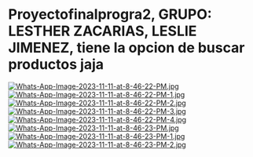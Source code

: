# Proyectofinalprogra2, GRUPO: LESTHER ZACARIAS, LESLIE JIMENEZ, tiene la opcion de buscar productos jaja
[![Whats-App-Image-2023-11-11-at-8-46-22-PM.jpg](https://i.postimg.cc/9f1J4ShC/Whats-App-Image-2023-11-11-at-8-46-22-PM.jpg)](https://postimg.cc/5HYwTsyR)
[![Whats-App-Image-2023-11-11-at-8-46-22-PM-1.jpg](https://i.postimg.cc/Sxfwrght/Whats-App-Image-2023-11-11-at-8-46-22-PM-1.jpg)](https://postimg.cc/rDznyCzS)
[![Whats-App-Image-2023-11-11-at-8-46-22-PM-2.jpg](https://i.postimg.cc/7ZwRfS21/Whats-App-Image-2023-11-11-at-8-46-22-PM-2.jpg)](https://postimg.cc/jL3c1wvC)
[![Whats-App-Image-2023-11-11-at-8-46-22-PM-3.jpg](https://i.postimg.cc/rFCnXzPD/Whats-App-Image-2023-11-11-at-8-46-22-PM-3.jpg)](https://postimg.cc/Whz60pjV)
[![Whats-App-Image-2023-11-11-at-8-46-22-PM-4.jpg](https://i.postimg.cc/Xvhxc5pz/Whats-App-Image-2023-11-11-at-8-46-22-PM-4.jpg)](https://postimg.cc/f3cxMJ7c)
[![Whats-App-Image-2023-11-11-at-8-46-23-PM.jpg](https://i.postimg.cc/YqkR3MCM/Whats-App-Image-2023-11-11-at-8-46-23-PM.jpg)](https://postimg.cc/4nLp4CcS)
[![Whats-App-Image-2023-11-11-at-8-46-23-PM-1.jpg](https://i.postimg.cc/zvNC0F50/Whats-App-Image-2023-11-11-at-8-46-23-PM-1.jpg)](https://postimg.cc/Pp6vqZCw)
[![Whats-App-Image-2023-11-11-at-8-46-23-PM-2.jpg](https://i.postimg.cc/prBD75Lx/Whats-App-Image-2023-11-11-at-8-46-23-PM-2.jpg)](https://postimg.cc/N2592MXP)
